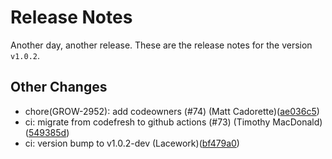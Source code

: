 # Release Notes
Another day, another release. These are the release notes for the version `v1.0.2`.

## Other Changes
* chore(GROW-2952): add codeowners (#74) (Matt Cadorette)([ae036c5](https://github.com/lacework/terraform-aws-ssm-agent/commit/ae036c574fb28093c9827188ab16a0af84b8a3a7))
* ci: migrate from codefresh to github actions (#73) (Timothy MacDonald)([549385d](https://github.com/lacework/terraform-aws-ssm-agent/commit/549385df8d4999e3079f9cd048e490ce4813cd63))
* ci: version bump to v1.0.2-dev (Lacework)([bf479a0](https://github.com/lacework/terraform-aws-ssm-agent/commit/bf479a057f81d7f813b08caaecd7fc1a9bcb3c01))
